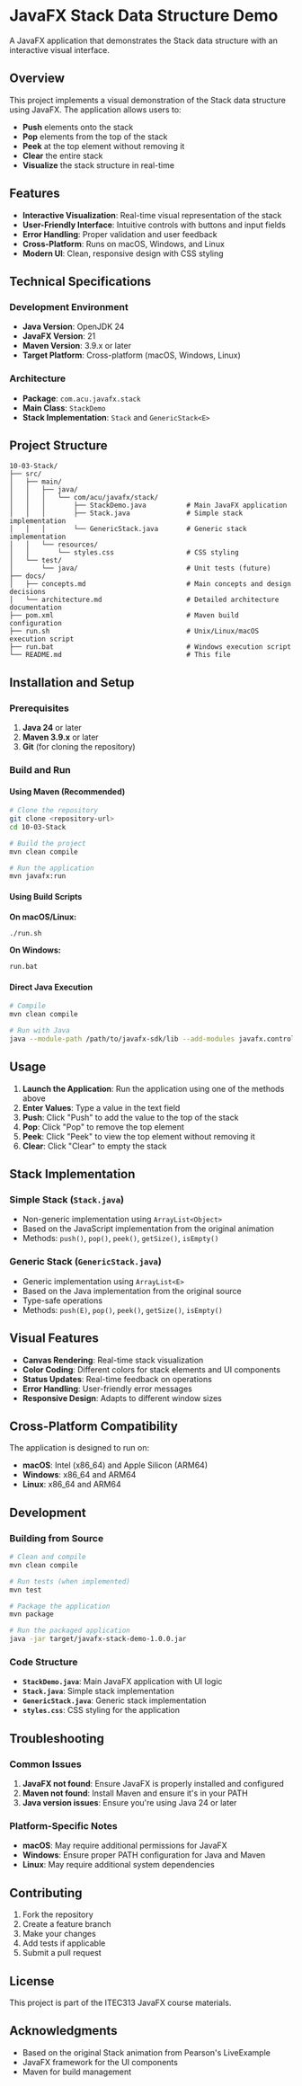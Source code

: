 # JavaFX Stack Data Structure Demo

A JavaFX application that demonstrates the Stack data structure with an interactive visual interface.

## Overview

This project implements a visual demonstration of the Stack data structure using JavaFX. The application allows users to:

- **Push** elements onto the stack
- **Pop** elements from the top of the stack
- **Peek** at the top element without removing it
- **Clear** the entire stack
- **Visualize** the stack structure in real-time

## Features

- **Interactive Visualization**: Real-time visual representation of the stack
- **User-Friendly Interface**: Intuitive controls with buttons and input fields
- **Error Handling**: Proper validation and user feedback
- **Cross-Platform**: Runs on macOS, Windows, and Linux
- **Modern UI**: Clean, responsive design with CSS styling

## Technical Specifications

### Development Environment
- **Java Version**: OpenJDK 24
- **JavaFX Version**: 21
- **Maven Version**: 3.9.x or later
- **Target Platform**: Cross-platform (macOS, Windows, Linux)

### Architecture
- **Package**: `com.acu.javafx.stack`
- **Main Class**: `StackDemo`
- **Stack Implementation**: `Stack` and `GenericStack<E>`

## Project Structure

```
10-03-Stack/
├── src/
│   ├── main/
│   │   ├── java/
│   │   │   └── com/acu/javafx/stack/
│   │   │       ├── StackDemo.java          # Main JavaFX application
│   │   │       ├── Stack.java              # Simple stack implementation
│   │   │       └── GenericStack.java       # Generic stack implementation
│   │   └── resources/
│   │       └── styles.css                  # CSS styling
│   └── test/
│       └── java/                           # Unit tests (future)
├── docs/
│   ├── concepts.md                         # Main concepts and design decisions
│   └── architecture.md                     # Detailed architecture documentation
├── pom.xml                                 # Maven build configuration
├── run.sh                                  # Unix/Linux/macOS execution script
├── run.bat                                 # Windows execution script
└── README.md                               # This file
```

## Installation and Setup

### Prerequisites

1. **Java 24** or later
2. **Maven 3.9.x** or later
3. **Git** (for cloning the repository)

### Build and Run

#### Using Maven (Recommended)

```bash
# Clone the repository
git clone <repository-url>
cd 10-03-Stack

# Build the project
mvn clean compile

# Run the application
mvn javafx:run
```

#### Using Build Scripts

**On macOS/Linux:**
```bash
./run.sh
```

**On Windows:**
```cmd
run.bat
```

#### Direct Java Execution

```bash
# Compile
mvn clean compile

# Run with Java
java --module-path /path/to/javafx-sdk/lib --add-modules javafx.controls,javafx.fxml -cp target/classes com.acu.javafx.stack.StackDemo
```

## Usage

1. **Launch the Application**: Run the application using one of the methods above
2. **Enter Values**: Type a value in the text field
3. **Push**: Click "Push" to add the value to the top of the stack
4. **Pop**: Click "Pop" to remove the top element
5. **Peek**: Click "Peek" to view the top element without removing it
6. **Clear**: Click "Clear" to empty the stack

## Stack Implementation

### Simple Stack (`Stack.java`)
- Non-generic implementation using `ArrayList<Object>`
- Based on the JavaScript implementation from the original animation
- Methods: `push()`, `pop()`, `peek()`, `getSize()`, `isEmpty()`

### Generic Stack (`GenericStack.java`)
- Generic implementation using `ArrayList<E>`
- Based on the Java implementation from the original source
- Type-safe operations
- Methods: `push(E)`, `pop()`, `peek()`, `getSize()`, `isEmpty()`

## Visual Features

- **Canvas Rendering**: Real-time stack visualization
- **Color Coding**: Different colors for stack elements and UI components
- **Status Updates**: Real-time feedback on operations
- **Error Handling**: User-friendly error messages
- **Responsive Design**: Adapts to different window sizes

## Cross-Platform Compatibility

The application is designed to run on:
- **macOS**: Intel (x86_64) and Apple Silicon (ARM64)
- **Windows**: x86_64 and ARM64
- **Linux**: x86_64 and ARM64

## Development

### Building from Source

```bash
# Clean and compile
mvn clean compile

# Run tests (when implemented)
mvn test

# Package the application
mvn package

# Run the packaged application
java -jar target/javafx-stack-demo-1.0.0.jar
```

### Code Structure

- **`StackDemo.java`**: Main JavaFX application with UI logic
- **`Stack.java`**: Simple stack implementation
- **`GenericStack.java`**: Generic stack implementation
- **`styles.css`**: CSS styling for the application

## Troubleshooting

### Common Issues

1. **JavaFX not found**: Ensure JavaFX is properly installed and configured
2. **Maven not found**: Install Maven and ensure it's in your PATH
3. **Java version issues**: Ensure you're using Java 24 or later

### Platform-Specific Notes

- **macOS**: May require additional permissions for JavaFX
- **Windows**: Ensure proper PATH configuration for Java and Maven
- **Linux**: May require additional system dependencies

## Contributing

1. Fork the repository
2. Create a feature branch
3. Make your changes
4. Add tests if applicable
5. Submit a pull request

## License

This project is part of the ITEC313 JavaFX course materials.

## Acknowledgments

- Based on the original Stack animation from Pearson's LiveExample
- JavaFX framework for the UI components
- Maven for build management